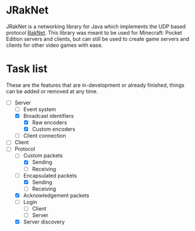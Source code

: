 # JRakNet
JRakNet is a networking library for Java which implements the UDP based protocol [RakNet](https://github.com/OculusVR/RakNet).
This library was meant to be used for Minecraft: Pocket Edition servers and clients, but can still be used to create game servers
and clients for other video games with ease.

# Task list
These are the features that are in-development or already finished, things can be added or removed at any time.

- [ ] Server
  - [ ] Event system
  - [x] Broadcast identifiers
    - [x] Raw encoders
    - [x] Custom encoders
  - [ ] Client connection
- [ ] Client
- [ ] Protocol
  - [ ] Custom packets
    - [x] Sending
    - [ ] Receiving
  - [ ] Encapsulated packets
    - [x] Sending
    - [ ] Receiving
  - [x] Acknowledgement packets
  - [ ] Login
    - [ ] Client
    - [ ] Server
  - [x] Server discovery
